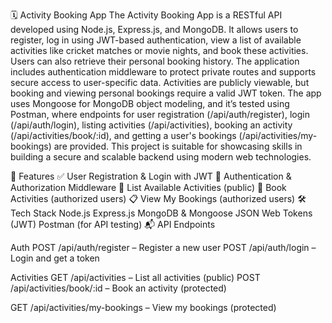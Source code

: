 🗓️ Activity Booking App
The Activity Booking App is a RESTful API developed using Node.js, Express.js, and MongoDB. It allows users to register, log in using JWT-based authentication, view a list of available activities like cricket matches or movie nights, and book these activities. Users can also retrieve their personal booking history. The application includes authentication middleware to protect private routes and supports secure access to user-specific data. Activities are publicly viewable, but booking and viewing personal bookings require a valid JWT token. The app uses Mongoose for MongoDB object modeling, and it’s tested using Postman, where endpoints for user registration (/api/auth/register), login (/api/auth/login), listing activities (/api/activities), booking an activity (/api/activities/book/:id), and getting a user's bookings (/api/activities/my-bookings) are provided. This project is suitable for showcasing skills in building a secure and scalable backend using modern web technologies.

🚀 Features
✅ User Registration & Login with JWT
🔐 Authentication & Authorization Middleware
🎯 List Available Activities (public)
📝 Book Activities (authorized users)
📋 View My Bookings (authorized users)
🛠️ Tech Stack
Node.js
Express.js
MongoDB & Mongoose
JSON Web Tokens (JWT)
Postman (for API testing)
📬 API Endpoints

Auth POST /api/auth/register – Register a new user
POST /api/auth/login – Login and get a token

Activities GET /api/activities – List all activities (public)
POST /api/activities/book/:id – Book an activity (protected)

GET /api/activities/my-bookings – View my bookings (protected)
